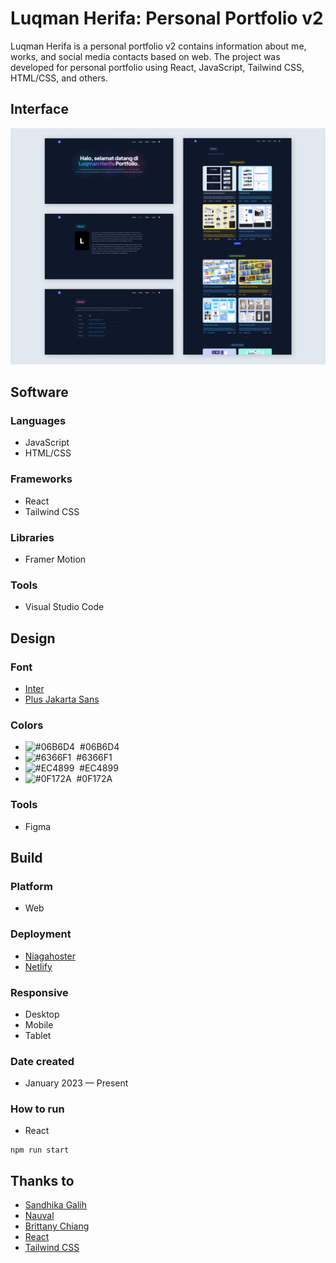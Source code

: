 # Luqman Herifa: Personal Portfolio v2
Luqman Herifa is a personal portfolio v2 contains information about me, works, and social media contacts based on web. The project was developed for personal portfolio using React, JavaScript, Tailwind CSS, HTML/CSS, and others.

## Interface
![Interface](https://raw.githubusercontent.com/luqmanherifa/luqman-herifa-personal-portfolio-v2/main/public/works/luqmanherifav2.png)

## Software
### Languages
  - JavaScript
  - HTML/CSS

### Frameworks
  - React
  - Tailwind CSS

### Libraries
  - Framer Motion

### Tools
  - Visual Studio Code

## Design
### Font
  - [Inter](https://fonts.google.com/specimen/Inter)
  - [Plus Jakarta Sans](https://fonts.google.com/specimen/Plus+Jakarta+Sans)
  
### Colors
  - ![#06B6D4](https://placehold.co/20x20/06B6D4/06B6D4.png)  #06B6D4
  - ![#6366F1](https://placehold.co/20x20/6366F1/6366F1.png)  #6366F1
  - ![#EC4899](https://placehold.co/20x20/EC4899/EC4899.png)  #EC4899
  - ![#0F172A](https://placehold.co/20x20/0F172A/0F172A.png)  #0F172A

### Tools
  - Figma

## Build
### Platform
  - Web
  
### Deployment
  - [Niagahoster](https://luqmanblueprints.site)
  - [Netlify](https://luqmanherifa.netlify.app)

### Responsive
  - Desktop
  - Mobile
  - Tablet

### Date created
  - January 2023 — Present

### How to run
  - React
```
npm run start
```

## Thanks to
  - [Sandhika Galih](https://www.youtube.com/@sandhikagalihWPU)
  - [Nauval](https://www.youtube.com/@mhdnauvalazhar)
  - [Brittany Chiang](https://github.com/bchiang7)
  - [React](https://react.dev)
  - [Tailwind CSS](  https://tailwindcss.com)
